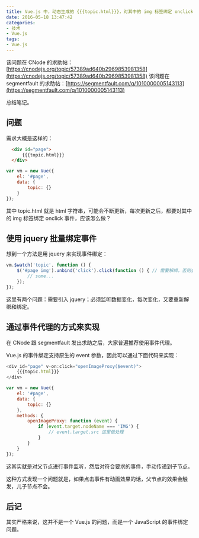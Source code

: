 ```yaml
---
title: Vue.js 中，动态生成的 {{{topic.html}}}，对其中的 img 标签绑定 onclick 事件
date: 2016-05-18 13:47:42
categories:
- 技术
- Vue.js
tags:
- Vue.js
---
```

该问题在 CNode 的求助帖：[https://cnodejs.org/topic/57389ad640b2969853981358](https://cnodejs.org/topic/57389ad640b2969853981358)
该问题在 segmentfault 的求助帖：[https://segmentfault.com/q/1010000005143113](https://segmentfault.com/q/1010000005143113)

总结笔记。

<!-- more -->

## 问题 ##

需求大概是这样的：

``` HTML
  <div id="page">
	  {{{topic.html}}}    
  </div>
```

``` JavaScript
var vm = new Vue({
    el: '#page',
    data: {
        topic: {}
    }
});
```

其中 topic.html 就是 html 字符串，可能会不断更新，每次更新之后，都要对其中的 img 标签绑定 onclick 事件，应该怎么做？

## 使用 jquery 批量绑定事件 ##

想到一个方法是用 jquery 来实现事件绑定：

``` JavaScript
vm.$watch('topic', function () {
	$('#page img').unbind('click').click(function () { // 需要解绑，否则会重复绑定事件
		// some...
	});
});
```

这里有两个问题：需要引入 jquery；必须监听数据变化，每次变化，又要重新解绑和绑定。

## 通过事件代理的方式来实现 ##

在 CNode 跟 segmentfault 发出求助之后，大家普遍推荐使用事件代理。

Vue.js 的事件绑定支持原生的 event 参数，因此可以通过下面代码来实现：

``` JavaScript
<div id="page" v-on:click="openImageProxy($event)">
    {{{topic.html}}}    
</div>

var vm = new Vue({
    el: '#page',
    data: {
        topic: {}
    },
    methods: {
        openImageProxy: function (event) {
            if (event.target.nodeName === 'IMG') {
                // event.target.src 这里做处理
            }
        }
    }
});
```

这其实就是对父节点进行事件监听，然后对符合要求的事件，手动传递到子节点。

这种方式发现一个问题就是，如果点击事件有动画效果的话，父节点的效果会触发，儿子节点不会。

## 后记 ##

其实严格来说，这并不是一个 Vue.js 的问题，而是一个 JavaScript 的事件绑定问题。
